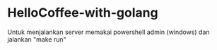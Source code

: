 # HelloCoffee-with-golang

Untuk menjalankan server memakai powershell admin (windows) dan jalankan "make run"
